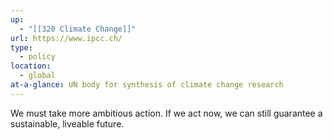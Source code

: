 ```yaml
---
up:
  - "[[320 Climate Change]]"
url: https://www.ipcc.ch/
type:
  - policy
location:
  - global
at-a-glance: UN body for synthesis of climate change research
---
```



We must take more ambitious action. If we act now, we can still guarantee a sustainable, liveable future.